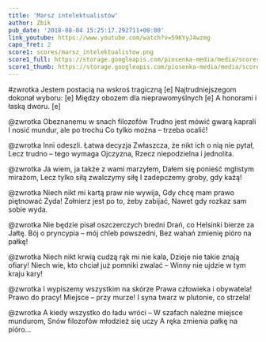 ```yaml
---
title: 'Marsz intelektualistów'
author: Zbik
pub_date: '2018-08-04 15:25:17.292711+00:00'
link_youtube: https://www.youtube.com/watch?v=59KYyJ4wzmg
capo_fret: 2
score1: scores/marsz_intelektualistow.png
score1_full: https://storage.googleapis.com/piosenka-media/media/scores/marsz_intelektualistow.png
score1_thumb: https://storage.googleapis.com/piosenka-media/media/scores/marsz_intelektualistow.png.180x0_q85_upscale.png
---
```


#zwrotka
Jestem postacią na wskroś tragiczną [e]
Najtrudniejszegom dokonał wyboru: [e]
Między obozem dla nieprawomyślnych [e]
A honorami i łaską dworu. [e]

@zwrotka
Obeznanemu w snach filozofów
Trudno jest mówić gwarą kaprali
I nosić mundur, ale po trochu
Co tylko można – trzeba ocalić!

@zwrotka
Inni odeszli. Łatwa decyzja
Zwłaszcza, że nikt ich o nią nie pytał,
Lecz trudno – tego wymaga Ojczyzna,
Rzecz niepodzielna i jednolita.

@zwrotka
Ja wiem, ja także z wami marzyłem,
Dałem się ponieść mglistym mirażom,
Lecz tylko siłą zwalczymy siłę
I zadepczemy groby, gdy każą!

@zwrotka
Niech nikt mi kartą praw nie wywija,
Gdy chcę mam prawo piętnować Żyda!
Żołnierz jest po to, żeby zabijać,
Nawet gdy rozkaz sam sobie wyda.

@zwrotka
Nie będzie pisał oszczerczych bredni
Drań, co Helsinki bierze za Jałtę.
Bój o pryncypia – mój chleb powszedni,
Bez wahań zmienię pióro na pałkę!

@zwrotka
Niech nikt krwią cudzą rąk mi nie kala,
Dzieje nie takie znają ofiary!
Niech wie, kto chciał już pomniki zwalać –
Winny nie ujdzie w tym kraju kary!

@zwrotka
I wypiszemy wszystkim na skórze
Prawa człowieka i obywatela!
Prawo do pracy! Miejsce – przy murze!
I syna twarz w plutonie, co strzela!

@zwrotka
A kiedy wszystko do ładu wróci –
W szafach należne miejsce mundurom,
Snów filozofów młodzież się uczy
A ręka zmienia pałkę na pióro…